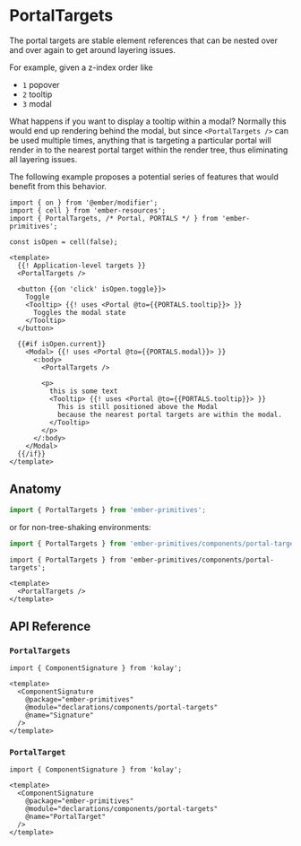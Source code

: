 # PortalTargets

The portal targets are stable element references that can be nested over and over again to get around layering issues. 

For example, given a z-index order like 
 - `1` popover
 - `2` tooltip
 - `3` modal

 What happens if you want to display a tooltip within a modal?
 Normally this would end up rendering behind the modal, but since `<PortalTargets />` can be used multiple times, anything that is targeting a particular portal will render in to the nearest portal target within the render tree, thus eliminating all layering issues.


The following example proposes a potential series of features that would benefit from this behavior.

```gjs 
import { on } from '@ember/modifier';
import { cell } from 'ember-resources';
import { PortalTargets, /* Portal, PORTALS */ } from 'ember-primitives';

const isOpen = cell(false);

<template>
  {{! Application-level targets }}
  <PortalTargets />

  <button {{on 'click' isOpen.toggle}}>
    Toggle
    <Tooltip> {{! uses <Portal @to={{PORTALS.tooltip}}> }}
      Toggles the modal state
    </Tooltip>
  </button>

  {{#if isOpen.current}}
    <Modal> {{! uses <Portal @to={{PORTALS.modal}}> }}
      <:body>
        <PortalTargets />

        <p>
          this is some text
          <Tooltip> {{! uses <Portal @to={{PORTALS.tooltip}}> }}
            This is still positioned above the Modal
            because the nearest portal targets are within the modal.
          </Tooltip>
        </p>
      </:body>
    </Modal>
  {{/if}}
</template>
 ```


## Anatomy

```js 
import { PortalTargets } from 'ember-primitives';
```

or for non-tree-shaking environments:
```js 
import { PortalTargets } from 'ember-primitives/components/portal-targets';
```

```gjs 
import { PortalTargets } from 'ember-primitives/components/portal-targets';

<template>
  <PortalTargets />
</template>
```

## API Reference

### `PortalTargets`

```gjs live no-shadow
import { ComponentSignature } from 'kolay';

<template>
  <ComponentSignature 
    @package="ember-primitives" 
    @module="declarations/components/portal-targets" 
    @name="Signature" 
  />
</template>
```

### `PortalTarget`

```gjs live no-shadow
import { ComponentSignature } from 'kolay';

<template>
  <ComponentSignature 
    @package="ember-primitives" 
    @module="declarations/components/portal-targets" 
    @name="PortalTarget" 
  />
</template>
```
